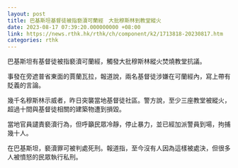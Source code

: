 ```yaml
---
layout: post
title: 巴基斯坦基督徒被指褻瀆可蘭經　大批穆斯林到教堂縱火
date: 2023-08-17 07:39:20.000000000 +08:00
link: https://news.rthk.hk/rthk/ch/component/k2/1713818-20230817.htm
categories: rthk
---
```


巴基斯坦有基督徒被指褻瀆可蘭經，觸發大批穆斯林縱火焚燒教堂抗議。

事發在旁遮普省東面的賈蘭瓦拉，報道說，兩名基督徒涉嫌在可蘭經內，寫上帶有貶義的言論。

幾千名穆斯林示威者，昨日突襲當地基督徒社區。警方說，至少三座教堂被縱火，超過十間與基督徒相關的建築物遭到損毀。

當地官員譴責褻瀆行為，但呼籲民眾冷靜，停止暴力，並已經加派警員到場，拘捕幾十人。

在巴基斯坦，褻瀆罪可被判處死刑。報道指，至今沒有人因為這樣被處決，但很多人被憤怒的民眾執行私刑。
